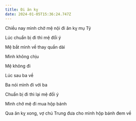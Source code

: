 ```yaml
---
title: Đi ăn kỵ
date: 2024-01-05T15:36:24.747Z
---
```


Chiều nay mình chở mệ nội đi ăn kỵ mụ Tỷ

Lúc chuẩn bị đi thì mệ đổi ý

Mệ bắt mình về thay quần dài

Mình không chịu

Mệ không đi

Lúc sau ba về

Ba nói mình đi với ba

Chuẩn bị đi thì lại mệ đổi ý

Mình chở mệ đi mua hộp bánh

Qua ăn kỵ xong, vợ chú Trung đưa cho mình hộp bánh đem về

